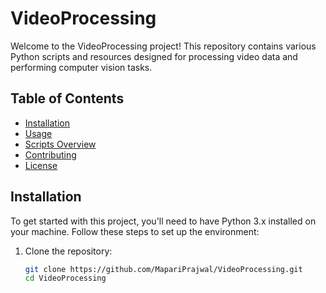 # VideoProcessing

Welcome to the VideoProcessing project! This repository contains various Python scripts and resources designed for processing video data and performing computer vision tasks.

## Table of Contents

- [Installation](#installation)
- [Usage](#usage)
- [Scripts Overview](#scripts-overview)
- [Contributing](#contributing)
- [License](#license)

## Installation

To get started with this project, you'll need to have Python 3.x installed on your machine. Follow these steps to set up the environment:

1. Clone the repository:
   ```bash
   git clone https://github.com/MapariPrajwal/VideoProcessing.git
   cd VideoProcessing
